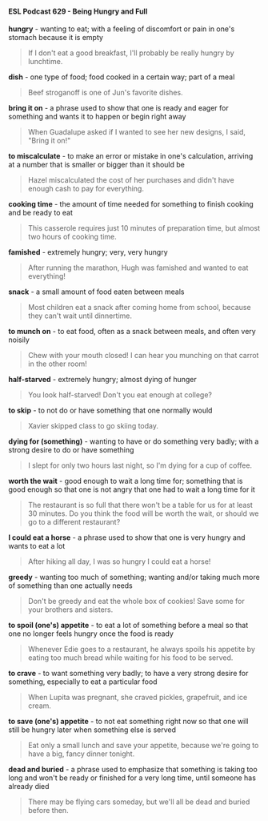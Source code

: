 #### ESL Podcast 629 - Being Hungry and Full

**hungry** - wanting to eat; with a feeling of discomfort or pain in one's stomach
because it is empty

> If I don't eat a good breakfast, I'll probably be really hungry by lunchtime.

**dish** - one type of food; food cooked in a certain way; part of a meal

> Beef stroganoff is one of Jun's favorite dishes.

**bring it on** - a phrase used to show that one is ready and eager for something
and wants it to happen or begin right away

> When Guadalupe asked if I wanted to see her new designs, I said, "Bring it on!"

**to miscalculate** - to make an error or mistake in one's calculation, arriving at a
number that is smaller or bigger than it should be

> Hazel miscalculated the cost of her purchases and didn't have enough cash to
pay for everything.

**cooking time** - the amount of time needed for something to finish cooking and
be ready to eat

> This casserole requires just 10 minutes of preparation time, but almost two
hours of cooking time.

**famished** - extremely hungry; very, very hungry

> After running the marathon, Hugh was famished and wanted to eat everything!

**snack** - a small amount of food eaten between meals

> Most children eat a snack after coming home from school, because they can't
wait until dinnertime.

**to munch on** - to eat food, often as a snack between meals, and often very
noisily

> Chew with your mouth closed! I can hear you munching on that carrot in the
other room!

**half-starved** - extremely hungry; almost dying of hunger

> You look half-starved! Don't you eat enough at college?

**to skip** - to not do or have something that one normally would

> Xavier skipped class to go skiing today.

**dying for (something)** - wanting to have or do something very badly; with a
strong desire to do or have something

> I slept for only two hours last night, so I'm dying for a cup of coffee.

**worth the wait** - good enough to wait a long time for; something that is good
enough so that one is not angry that one had to wait a long time for it

> The restaurant is so full that there won't be a table for us for at least 30
minutes. Do you think the food will be worth the wait, or should we go to a
different restaurant?

**I could eat a horse** - a phrase used to show that one is very hungry and wants
to eat a lot

> After hiking all day, I was so hungry I could eat a horse!

**greedy** - wanting too much of something; wanting and/or taking much more of
something than one actually needs

> Don't be greedy and eat the whole box of cookies! Save some for your
brothers and sisters.

**to spoil (one's) appetite** - to eat a lot of something before a meal so that one
no longer feels hungry once the food is ready

> Whenever Edie goes to a restaurant, he always spoils his appetite by eating too
much bread while waiting for his food to be served.

**to crave** - to want something very badly; to have a very strong desire for
something, especially to eat a particular food

> When Lupita was pregnant, she craved pickles, grapefruit, and ice cream.

**to save (one's) appetite** - to not eat something right now so that one will still be
hungry later when something else is served

> Eat only a small lunch and save your appetite, because we're going to have a
big, fancy dinner tonight.

**dead and buried** - a phrase used to emphasize that something is taking too
long and won't be ready or finished for a very long time, until someone has
already died

> There may be flying cars someday, but we'll all be dead and buried before then.

